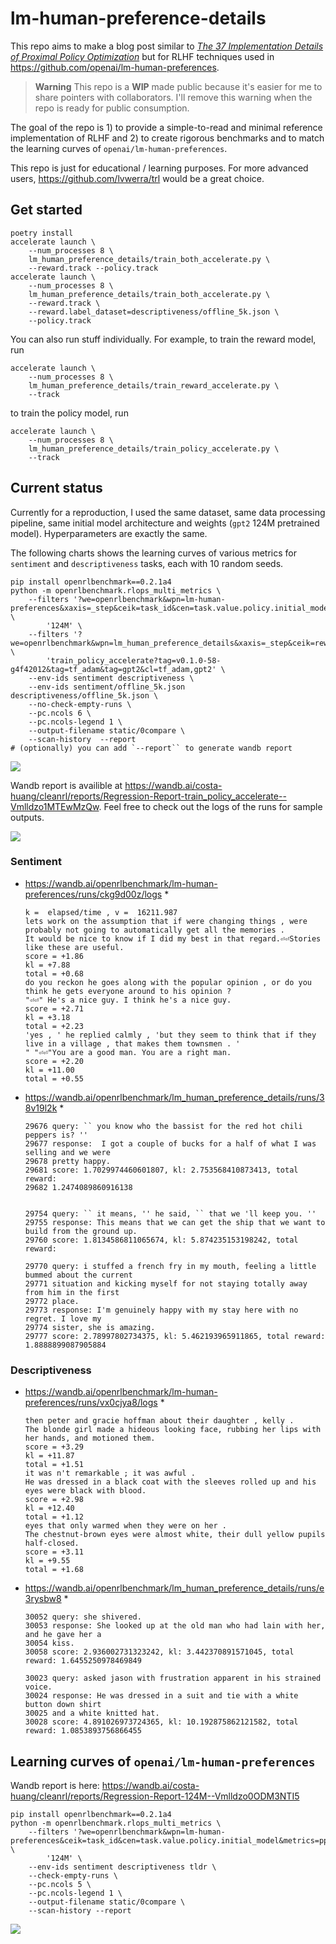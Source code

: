 # lm-human-preference-details

This repo aims to make a blog post similar to [*The 37 Implementation Details of Proximal Policy Optimization*](https://iclr-blog-track.github.io/2022/03/25/ppo-implementation-details/) but for RLHF techniques used in https://github.com/openai/lm-human-preferences.


>**Warning** This repo is a **WIP** made public because it's easier for me to share pointers with collaborators. I'll remove this warning when the repo is ready for public consumption.


The goal of the repo is 1) to provide a simple-to-read and minimal reference implementation of RLHF and 2) to create rigorous benchmarks and to match the learning curves of `openai/lm-human-preferences`.

This repo is just for educational / learning purposes. For more advanced users, https://github.com/lvwerra/trl would be a great choice.

## Get started

```
poetry install
accelerate launch \
    --num_processes 8 \
    lm_human_preference_details/train_both_accelerate.py \
    --reward.track --policy.track
accelerate launch \
    --num_processes 8 \
    lm_human_preference_details/train_both_accelerate.py \
    --reward.track \
    --reward.label_dataset=descriptiveness/offline_5k.json \
    --policy.track
```

You can also run stuff individually. For example, to train the reward model, run
```
accelerate launch \
    --num_processes 8 \
    lm_human_preference_details/train_reward_accelerate.py \
    --track
```

to train the policy model, run
```
accelerate launch \
    --num_processes 8 \
    lm_human_preference_details/train_policy_accelerate.py \
    --track
```



## Current status

Currently for a reproduction, I used the same dataset, same data processing pipeline, same initial model architecture and weights (`gpt2` 124M pretrained model). Hyperparameters are exactly the same.

The following charts shows the learning curves of various metrics for `sentiment` and `descriptiveness` tasks, each with 10 random seeds.

```
pip install openrlbenchmark==0.2.1a4
python -m openrlbenchmark.rlops_multi_metrics \
    --filters '?we=openrlbenchmark&wpn=lm-human-preferences&xaxis=_step&ceik=task_id&cen=task.value.policy.initial_model&metrics=ppo/objective/score&metrics=ppo/objective/kl&metrics=ppo/objective/entropy&metrics=ppo/objective/score_total&metrics=ppo/objective/kl_coef&metrics=ppo/ppo/loss/total&metrics=ppo/ppo/loss/value&metrics=ppo/ppo/loss/policy&metrics=ppo/ppo/policy/clipfrac&metrics=ppo/ppo/policy/entropy&metrics=ppo/ppo/returns/mean&metrics=ppo/ppo/policy/approxkl&metrics=ppo/ppo/val/clipfrac&metrics=ppo/ppo/val/error&metrics=ppo/ppo/val/mean&metrics=ppo/ppo/returns/var&metrics=ppo/ppo/val/vpred' \
        '124M' \
    --filters '?we=openrlbenchmark&wpn=lm_human_preference_details&xaxis=_step&ceik=rewards.value.label_dataset&cen=exp_name&metrics=objective/scores&metrics=objective/kl&metrics=objective/entropy&metrics=objective/score_total&metrics=objective/kl_coef&metrics=ppo/loss/total&metrics=ppo/loss/value&metrics=ppo/loss/policy_avg&metrics=ppo/policy/clipfrac_avg&metrics=ppo/policy/entropy_avg&metrics=ppo/returns/mean&metrics=ppo/policy/approxkl_avg&metrics=ppo/val/clipfrac_avg&metrics=ppo/val/error&metrics=ppo/val/mean&metrics=ppo/returns/var&metrics=ppo/val/vpred' \
        'train_policy_accelerate?tag=v0.1.0-58-g4f42012&tag=tf_adam&tag=gpt2&cl=tf_adam,gpt2' \
    --env-ids sentiment descriptiveness \
    --env-ids sentiment/offline_5k.json  descriptiveness/offline_5k.json \
    --no-check-empty-runs \
    --pc.ncols 6 \
    --pc.ncols-legend 1 \
    --output-filename static/0compare \
    --scan-history  --report
# (optionally) you can add `--report`` to generate wandb report
``` 
![](static/ours1.png)


Wandb report is availible at https://wandb.ai/costa-huang/cleanrl/reports/Regression-Report-train_policy_accelerate--Vmlldzo1MTEwMzQw. Feel free to check out the logs of the runs for sample outputs.

![](static/wandb.png)


### Sentiment

* https://wandb.ai/openrlbenchmark/lm-human-preferences/runs/ckg9d00z/logs
    * 
    ```
    k =  elapsed/time , v =  16211.987
    lets work on the assumption that if were changing things , were probably not going to automatically get all the memories .
    It would be nice to know if I did my best in that regard.⏎⏎Stories like these are useful.
    score = +1.86
    kl = +7.88
    total = +0.68
    do you reckon he goes along with the popular opinion , or do you think he gets everyone around to his opinion ?
    "⏎⏎" He's a nice guy. I think he's a nice guy.
    score = +2.71
    kl = +3.18
    total = +2.23
    'yes , ' he replied calmly , 'but they seem to think that if they live in a village , that makes them townsmen . '
    " "⏎⏎"You are a good man. You are a right man.
    score = +2.20
    kl = +11.00
    total = +0.55
    ```
* https://wandb.ai/openrlbenchmark/lm_human_preference_details/runs/38v19l2k
    * 
    ```
    29676 query: `` you know who the bassist for the red hot chili peppers is? ''
    29677 response:  I got a couple of bucks for a half of what I was selling and we were 
    29678 pretty happy.
    29681 score: 1.7029974460601807, kl: 2.753568410873413, total reward: 
    29682 1.2474089860916138 


    29754 query: `` it means, '' he said, `` that we 'll keep you. ''
    29755 response: This means that we can get the ship that we want to build from the ground up.
    29760 score: 1.8134586811065674, kl: 5.874235153198242, total reward: 

    29770 query: i stuffed a french fry in my mouth, feeling a little bummed about the current 
    29771 situation and kicking myself for not staying totally away from him in the first 
    29772 place.
    29773 response: I'm genuinely happy with my stay here with no regret. I love my 
    29774 sister, she is amazing.
    29777 score: 2.78997802734375, kl: 5.462193965911865, total reward: 1.8888899087905884
    ```



### Descriptiveness

* https://wandb.ai/openrlbenchmark/lm-human-preferences/runs/vx0cjya8/logs
    * 
    ```
    then peter and gracie hoffman about their daughter , kelly .
    The blonde girl made a hideous looking face, rubbing her lips with her hands, and motioned them.
    score = +3.29
    kl = +11.87
    total = +1.51
    it was n't remarkable ; it was awful .
    He was dressed in a black coat with the sleeves rolled up and his eyes were black with blood.
    score = +2.98
    kl = +12.40
    total = +1.12
    eyes that only warmed when they were on her .
    The chestnut-brown eyes were almost white, their dull yellow pupils half-closed.
    score = +3.11
    kl = +9.55
    total = +1.68
    ```
* https://wandb.ai/openrlbenchmark/lm_human_preference_details/runs/e3rysbw8
    * 
    ```
    30052 query: she shivered.
    30053 response: She looked up at the old man who had lain with her, and he gave her a
    30054 kiss.
    30058 score: 2.936002731323242, kl: 3.442370891571045, total reward: 1.6455250978469849 

    30023 query: asked jason with frustration apparent in his strained voice.
    30024 response: He was dressed in a suit and tie with a white button down shirt
    30025 and a white knitted hat.
    30028 score: 4.891026973724365, kl: 10.192875862121582, total reward: 1.0853893756866455 
    ```

## Learning curves of `openai/lm-human-preferences`


Wandb report is here: https://wandb.ai/costa-huang/cleanrl/reports/Regression-Report-124M--Vmlldzo0ODM3NTI5


```
pip install openrlbenchmark==0.2.1a4
python -m openrlbenchmark.rlops_multi_metrics \
    --filters '?we=openrlbenchmark&wpn=lm-human-preferences&ceik=task_id&cen=task.value.policy.initial_model&metrics=ppo/objective/score&metrics=ppo/objective/kl&metrics=ppo/ppo/loss/policy&metrics=ppo/ppo/val/mean&metrics=ppo/ppo/policy/entropy&metrics=ppo/ppo/policy/approxkl&metrics=ppo/ppo/val/error&metrics=ppo/ppo/loss/total&metrics=ppo/ppo/returns/mean&metrics=train_reward/minibatch/loss&metrics=ppo/ppo/val/vpred&metrics=ppo/ppo/loss/value&metrics=ppo/ppo/val/var_explained&metrics=ppo/objective/score_total&metrics=train_reward/minibatch/error&metrics=ppo/elapsed/fps&metrics=ppo/global_step&metrics=ppo/ppo/policy/clipfrac&metrics=ppo/ppo/val/var&metrics=ppo/ppo/val/clipfrac&metrics=ppo/objective/entropy&metrics=ppo/ppo/returns/var&metrics=ppo/objective/kl_coef&metrics=ppo/elapsed/time' \
        '124M' \
    --env-ids sentiment descriptiveness tldr \
    --check-empty-runs \
    --pc.ncols 5 \
    --pc.ncols-legend 1 \
    --output-filename static/0compare \
    --scan-history --report
```


![](static/lm-human-preference.png)

